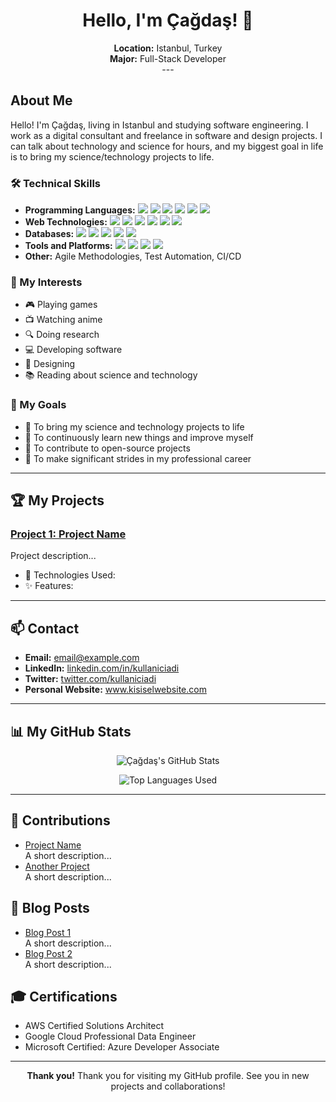 <!-- Title and Brief Info -->
<h1 align="center">Hello, I'm Çağdaş! 👋</h1>
<p align="center">
  <strong>Location:</strong> Istanbul, Turkey<br>
  <strong>Major:</strong> Full-Stack Developer<br>
---

<!-- About Me -->
<h2>About Me</h2>
<p>Hello! I'm Çağdaş, living in Istanbul and studying software engineering. I work as a digital consultant and freelance in software and design projects. I can talk about technology and science for hours, and my biggest goal in life is to bring my science/technology projects to life.</p>

<!-- Technical Skills -->
<h3>🛠 Technical Skills</h3>
<ul>
  <li><strong>Programming Languages:</strong> 
    <img src="https://img.shields.io/badge/-Python-3776AB?style=flat&logo=python&logoColor=white"> 
    <img src="https://img.shields.io/badge/-JavaScript-F7DF1E?style=flat&logo=javascript&logoColor=black"> 
    <img src="https://img.shields.io/badge/-C%2B%2B-00599C?style=flat&logo=c%2B%2B&logoColor=white">
    <img src="https://img.shields.io/badge/-C%23-239120?style=flat&logo=c-sharp&logoColor=white"> 
    <img src="https://img.shields.io/badge/-Java-007396?style=flat&logo=java&logoColor=white">
    <img src="https://img.shields.io/badge/-R-276DC3?style=flat&logo=r&logoColor=white">
  </li>
  <li><strong>Web Technologies:</strong> 
    <img src="https://img.shields.io/badge/-HTML5-E34F26?style=flat&logo=html5&logoColor=white"> 
    <img src="https://img.shields.io/badge/-CSS3-1572B6?style=flat&logo=css3&logoColor=white"> 
    <img src="https://img.shields.io/badge/-React-61DAFB?style=flat&logo=react&logoColor=black"> 
    <img src="https://img.shields.io/badge/-Node.js-339933?style=flat&logo=node-dot-js&logoColor=white">
    <img src="https://img.shields.io/badge/-ASP.NET%20MVC-5C2D91?style=flat&logo=dot-net&logoColor=white">
    <img src="https://img.shields.io/badge/-jQuery-0769AD?style=flat&logo=jquery&logoColor=white">
  </li>
  <li><strong>Databases:</strong> 
    <img src="https://img.shields.io/badge/-MySQL-4479A1?style=flat&logo=mysql&logoColor=white"> 
    <img src="https://img.shields.io/badge/-MongoDB-47A248?style=flat&logo=mongodb&logoColor=white"> 
    <img src="https://img.shields.io/badge/-PostgreSQL-336791?style=flat&logo=postgresql&logoColor=white">
    <img src="https://img.shields.io/badge/-Microsoft%20SQL%20Server-CC2927?style=flat&logo=microsoft-sql-server&logoColor=white">
    <img src="https://img.shields.io/badge/-T--SQL-CC2927?style=flat&logo=microsoft-sql-server&logoColor=white">
  </li>
  <li><strong>Tools and Platforms:</strong> 
    <img src="https://img.shields.io/badge/-Git-F05032?style=flat&logo=git&logoColor=white"> 
    <img src="https://img.shields.io/badge/-Docker-2496ED?style=flat&logo=docker&logoColor=white"> 
    <img src="https://img.shields.io/badge/-Kubernetes-326CE5?style=flat&logo=kubernetes&logoColor=white"> 
    <img src="https://img.shields.io/badge/-AWS-232F3E?style=flat&logo=amazon-aws&logoColor=white">
  </li>
  <li><strong>Other:</strong> Agile Methodologies, Test Automation, CI/CD</li>
</ul>

<!-- Interests -->
<h3>📌 My Interests</h3>
<ul>
  <li>🎮 Playing games</li>
  <li>📺 Watching anime</li>
  <li>🔍 Doing research</li>
  <li>💻 Developing software</li>
  <li>🎨 Designing</li>
  <li>📚 Reading about science and technology</li>
</ul>

<!-- Goals -->
<h3>🎯 My Goals</h3>
<ul>
  <li>🚀 To bring my science and technology projects to life</li>
  <li>🌱 To continuously learn new things and improve myself</li>
  <li>🤝 To contribute to open-source projects</li>
  <li>💼 To make significant strides in my professional career</li>
</ul>

---

<!-- Projects -->
<h2>🏆 My Projects</h2>

<h3><a href="https://github.com/cagdasseckint/proje1">Project 1: Project Name </a></h3>
<p>Project description...</p>
<ul>
  <li>🔧 Technologies Used: </li>
  <li>✨ Features: </li>
</ul>

---

<!-- Contact -->
<h2>📫 Contact</h2>
<ul>
  <li><strong>Email:</strong> <a href="mailto:email@example.com">email@example.com</a></li>
  <li><strong>LinkedIn:</strong> <a href="https://linkedin.com/in/kullaniciadi">linkedin.com/in/kullaniciadi</a></li>
  <li><strong>Twitter:</strong> <a href="https://twitter.com/kullaniciadi">twitter.com/kullaniciadi</a></li>
  <li><strong>Personal Website:</strong> <a href="https://www.kisiselwebsite.com">www.kisiselwebsite.com</a></li>
</ul>

---

<!-- GitHub Stats -->
<h2>📊 My GitHub Stats</h2>
<p align="center">
  <img src="https://github-readme-stats.vercel.app/api?username=kullaniciadi&show_icons=true&theme=radical" alt="Çağdaş's GitHub Stats">
</p>
<p align="center">
  <img src="https://github-readme-stats.vercel.app/api/top-langs/?username=kullaniciadi&layout=compact&theme=radical" alt="Top Languages Used">
</p>

---

<!-- Contributions -->
<h2>🤝 Contributions</h2>
<ul>
  <li><a href="https://github.com/proje">Project Name</a><br>A short description...</li>
  <li><a href="https://github.com/proje">Another Project</a><br>A short description...</li>
</ul>

<!-- Blog Posts -->
<h2>📝 Blog Posts</h2>
<ul>
  <li><a href="https://medium.com/@kullaniciadi/blog-yazisi-1">Blog Post 1</a><br>A short description...</li>
  <li><a href="https://medium.com/@kullaniciadi/blog-yazisi-2">Blog Post 2</a><br>A short description...</li>
</ul>

<!-- Certifications -->
<h2>🎓 Certifications</h2>
<ul>
  <li>AWS Certified Solutions Architect</li>
  <li>Google Cloud Professional Data Engineer</li>
  <li>Microsoft Certified: Azure Developer Associate</li>
</ul>

---

<!-- Thank You -->
<p align="center"><strong>Thank you!</strong> Thank you for visiting my GitHub profile. See you in new projects and collaborations!</p>
